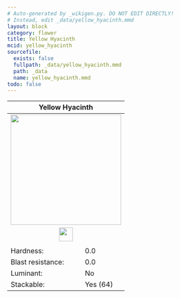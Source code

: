 ```yaml
---
# Auto-generated by _wikigen.py. DO NOT EDIT DIRECTLY!
# Instead, edit _data/yellow_hyacinth.mmd
layout: block
category: flower
title: Yellow Hyacinth
mcid: yellow_hyacinth
sourcefile:
  exists: false
  fullpath: _data/yellow_hyacinth.mmd
  path: _data
  name: yellow_hyacinth.mmd
todo: false
---
```


<table class="block-info"><thead><tr>
<th colspan=2>Yellow Hyacinth</th>
</tr></thead><tbody>
<tr><td colspan=2 class="cell-image-big" style="text-align:center"><img src="/allotment/img/textures/allotment/yellow_hyacinth.png" width="256" height="256" alt="" class="preview-icon"></td></tr>
<tr><td colspan=2 class="cell-image-small" style="text-align:center"><img src="/allotment/img/inventory_textures/allotment/yellow_hyacinth.png" width="32" height="32" alt="" class="inventory-icon"></td></tr>
<tr><td colspan=2 style="text-align:center"><span class="tool-info tool-none tool-level-0" title="Does not require or break faster with any tool"></span></td></tr>
<tr><td>Hardness:</td><td>0.0</td></tr>
<tr><td>Blast resistance:</td><td>0.0</td></tr>
<tr><td>Luminant:</td><td>No</td></tr>
<tr><td>Stackable:</td><td>Yes (64)</td></tr>
</tbody></table>


